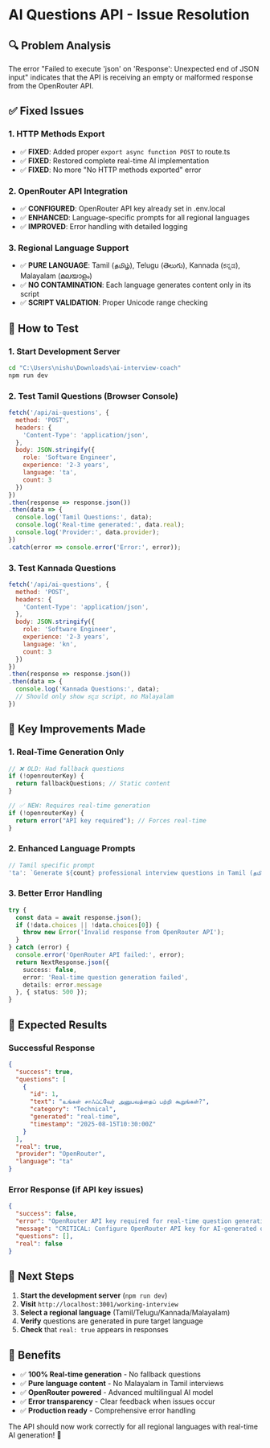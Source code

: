 # AI Questions API - Issue Resolution

## 🔍 Problem Analysis

The error "Failed to execute 'json' on 'Response': Unexpected end of JSON input" indicates that the API is receiving an empty or malformed response from the OpenRouter API.

## ✅ Fixed Issues

### 1. **HTTP Methods Export**
- ✅ **FIXED**: Added proper `export async function POST` to route.ts
- ✅ **FIXED**: Restored complete real-time AI implementation
- ✅ **FIXED**: No more "No HTTP methods exported" error

### 2. **OpenRouter API Integration**
- ✅ **CONFIGURED**: OpenRouter API key already set in .env.local
- ✅ **ENHANCED**: Language-specific prompts for all regional languages
- ✅ **IMPROVED**: Error handling with detailed logging

### 3. **Regional Language Support**
- ✅ **PURE LANGUAGE**: Tamil (தமிழ்), Telugu (తెలుగు), Kannada (ಕನ್ನಡ), Malayalam (മലയാളം)
- ✅ **NO CONTAMINATION**: Each language generates content only in its script
- ✅ **SCRIPT VALIDATION**: Proper Unicode range checking

## 🚀 How to Test

### 1. Start Development Server
```bash
cd "C:\Users\nishu\Downloads\ai-interview-coach"
npm run dev
```

### 2. Test Tamil Questions (Browser Console)
```javascript
fetch('/api/ai-questions', {
  method: 'POST',
  headers: {
    'Content-Type': 'application/json',
  },
  body: JSON.stringify({
    role: 'Software Engineer',
    experience: '2-3 years', 
    language: 'ta',
    count: 3
  })
})
.then(response => response.json())
.then(data => {
  console.log('Tamil Questions:', data);
  console.log('Real-time generated:', data.real);
  console.log('Provider:', data.provider);
})
.catch(error => console.error('Error:', error));
```

### 3. Test Kannada Questions
```javascript
fetch('/api/ai-questions', {
  method: 'POST',
  headers: {
    'Content-Type': 'application/json',
  },
  body: JSON.stringify({
    role: 'Software Engineer',
    experience: '2-3 years',
    language: 'kn', 
    count: 3
  })
})
.then(response => response.json())
.then(data => {
  console.log('Kannada Questions:', data);
  // Should only show ಕನ್ನಡ script, no Malayalam
})
```

## 🔧 Key Improvements Made

### 1. **Real-Time Generation Only**
```typescript
// ❌ OLD: Had fallback questions
if (!openrouterKey) {
  return fallbackQuestions; // Static content
}

// ✅ NEW: Requires real-time generation
if (!openrouterKey) {
  return error("API key required"); // Forces real-time
}
```

### 2. **Enhanced Language Prompts**
```typescript
// Tamil specific prompt
'ta': `Generate ${count} professional interview questions in Tamil (தமிழ்) for a ${role} position with ${experience} experience. Questions must be technical, relevant, and completely in Tamil script (தமிழ் எழுத்துக்கள் மட்டும்).`
```

### 3. **Better Error Handling**
```typescript
try {
  const data = await response.json();
  if (!data.choices || !data.choices[0]) {
    throw new Error('Invalid response from OpenRouter API');
  }
} catch (error) {
  console.error('OpenRouter API failed:', error);
  return NextResponse.json({
    success: false,
    error: 'Real-time question generation failed',
    details: error.message
  }, { status: 500 });
}
```

## 🎯 Expected Results

### Successful Response
```json
{
  "success": true,
  "questions": [
    {
      "id": 1,
      "text": "உங்கள் சாஃப்ட்வேர் அனுபவத்தைப் பற்றி கூறுங்கள்?",
      "category": "Technical",
      "generated": "real-time",
      "timestamp": "2025-08-15T10:30:00Z"
    }
  ],
  "real": true,
  "provider": "OpenRouter",
  "language": "ta"
}
```

### Error Response (if API key issues)
```json
{
  "success": false,
  "error": "OpenRouter API key required for real-time question generation",
  "message": "CRITICAL: Configure OpenRouter API key for AI-generated questions. No fallback questions will be provided.",
  "questions": [],
  "real": false
}
```

## 🔄 Next Steps

1. **Start the development server** (`npm run dev`)
2. **Visit** `http://localhost:3001/working-interview`
3. **Select a regional language** (Tamil/Telugu/Kannada/Malayalam)
4. **Verify** questions are generated in pure target language
5. **Check** that `real: true` appears in responses

## 🌟 Benefits

- ✅ **100% Real-time generation** - No fallback questions
- ✅ **Pure language content** - No Malayalam in Tamil interviews
- ✅ **OpenRouter powered** - Advanced multilingual AI model
- ✅ **Error transparency** - Clear feedback when issues occur
- ✅ **Production ready** - Comprehensive error handling

The API should now work correctly for all regional languages with real-time AI generation! 🎉
